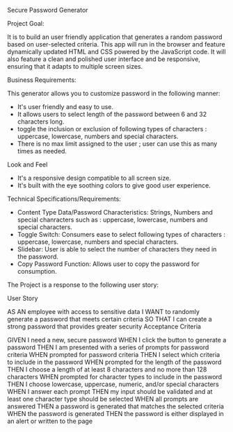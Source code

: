 Secure Password Generator 

Project Goal:

It is to build an user friendly application that generates a random password based on user-selected criteria. This app will run in the browser and feature dynamically updated HTML and CSS powered by the JavaScript code. It will also feature a clean and polished user interface and be responsive, ensuring that it adapts to multiple screen sizes.

Business Requirements: 

This generator allows you to customize password in the following manner:

- It's user friendly and easy to use.
- It allows users to select length of the password between 6 and 32 characters long.
- toggle the inclusion or exclusion of following types of characters  : uppercase, lowercase, numbers and special characters.
- There is no max limit assigned to the user ; user can use this as many times as needed.

Look and Feel

- It's a responsive design compatible to all screen size.
- It's built with the eye soothing colors to give good user experience. 

Technical Specifications/Requirements: 

- Content Type Data/Password Characteristics: Strings, Numbers and special chanracters such as : uppercase, lowercase, numbers and special characters.
- Toggle Switch: Consumers ease to select following types of characters  : uppercase, lowercase, numbers and special characters.
- Slidebar: User is able to select the number of characters they need in the password. 
- Copy Password Function: Allows user to copy the password for consumption. 


The Project is a response to the following user story:


User Story

AS AN employee with access to sensitive data
I WANT to randomly generate a password that meets certain criteria
SO THAT I can create a strong password that provides greater security
Acceptance Criteria

GIVEN I need a new, secure password
WHEN I click the button to generate a password
THEN I am presented with a series of prompts for password criteria
WHEN prompted for password criteria
THEN I select which criteria to include in the password
WHEN prompted for the length of the password
THEN I choose a length of at least 8 characters and no more than 128 characters
WHEN prompted for character types to include in the password
THEN I choose lowercase, uppercase, numeric, and/or special characters
WHEN I answer each prompt
THEN my input should be validated and at least one character type should be selected
WHEN all prompts are answered
THEN a password is generated that matches the selected criteria
WHEN the password is generated
THEN the password is either displayed in an alert or written to the page